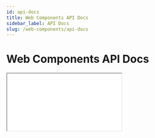 ```yaml
---
id: api-docs
title: Web Components API Docs
sidebar_label: API Docs
slug: /web-components/api-docs
---
```


# Web Components API Docs

<iframe style={{ width: "100%", height: "calc(100vh - 328px)"}} src="/compodoc/web-components"></iframe>
